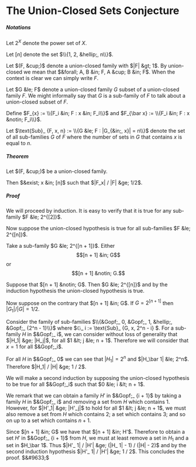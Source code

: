 # The Union-Closed Sets Conjecture

##### Notations
Let $2^X$ denote the power set of $X$.

Let $[n]$ denote the set $\\{1, 2, &hellip;, n\\}$.

Let $(F, &cup;)$ denote a union-closed family with $|F| &gt; 1$. By union-closed we mean that $&forall; A, B &in; F, A &cup; B &in; F$. When the context is clear we can simply write $F$.

Let $G &le; F$ denote a union-closed family $G$ subset of a union-closed family $F$. We might informally say that $G$ is a sub-family of $F$ to talk about a union-closed subset of $F$. 

Define $F_{x} := \\{F_i &in; F : x &in; F_i\\}$ and $F_{\bar x} := \\{F_i &in; F : x &notin; F_i\\}$.

Let $\text{Sub}_ {F, x, n} := \\{G &le; F : |G_{&in;, x}| = n\\}$ denote the set of all sub-families $G$ of $F$ where the number of sets in $G$ that contains $x$ is equal to $n$.

##### Theorem

Let $(F, &cup;)$ be a union-closed family.

Then $&exist; x &in; [n]$ such that $|F_x| / |F| &ge; 1/2$.

##### Proof

We will proceed by induction. It is easy to verify that it is true for any sub-family $F &le; 2^{[2]}$.

Now suppose the union-closed hypothesis is true for all sub-families $F &le; 2^{[n]}$.

Take a sub-family $G &le; 2^{[n + 1]}$. Either 
$$[n + 1] &in; G$$ or $$[n + 1] &notin; G.$$

Suppose that $[n + 1] &notin; G$. Then $G &le; 2^{[n]}$ and by the induction hypothesis the union-closed hypothesis is true.

Now suppose on the contrary that $[n + 1] &in; G$. If $G = 2^{[n + 1]}$ then $|G_1| / |G| = 1/2$. 

Consider the family of sub-families $\\{&Gopf;_ 0, &Gopf;_ 1, &hellip;, &Gopf;_ {2^n - 1}\\}$ where $&Gopf;_ i := \text{Sub}_ {G, x, 2^n - i} $. For a sub-family $H$ in $&Gopf;_ i$, we can consider without loss of generality that $|H_1| &ge; |H_j|$, for all $1 &lt; j &le; n + 1$. Therefore we will consider that $x = 1$ for all $&Gopf;_i$.

For all $H$ in $&Gopf;_ 0$ we can see that $|H_1| = 2^n$ and $|H_\bar 1| &le; 2^n$. Therefore $|H_1| / |H| &ge; 1 / 2$.

We will make a second induction by supposing the union-closed hypothesis to be true for all $&Gopf;_i$ such that $0 &le; i &lt; n + 1$. 

We remark that we can obtain a family $H'$ in $&Gopf;_ {i + 1}$ by taking a family $H$ in $&Gopf;_ i$ and removing a set from $H$ which contains $1$. However, for $|H'_1| &ge; |H'_j|$ to hold for all $1 &lt; j &le; n + 1$, we must also remove a set from $H$ which contains $2$; a set which contains $3$; and so on up to a set which contains $n+1$.

Since $[n + 1] &in; G$ we have that $[n + 1] &in; H'$. Therefore to obtain a set $H'$ in $&Gopf;_ {i + 1}$ from $H$, we must at least remove a set in $H_1$ and a set in $H_\bar 1$. Thus $|H'_ 1| / |H'| &ge; (|H_ 1| - 1) / (|H| - 2)$ and by the second induction hypothesis $|H'_ 1| / |H'| &ge; 1 / 2$. This concludes the proof. $&#9633;$